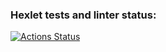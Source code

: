 ### Hexlet tests and linter status: 
[![Actions Status](https://github.com/Ekaterina31415/frontend-project-11/actions/workflows/hexlet-check.yml/badge.svg)](https://github.com/Ekaterina31415/frontend-project-11/actions)